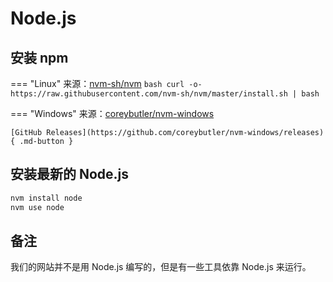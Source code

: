 # Node.js

## 安装 npm
=== "Linux"
    来源：[nvm-sh/nvm](https://github.com/nvm-sh/nvm)
    ```bash
    curl -o- https://raw.githubusercontent.com/nvm-sh/nvm/master/install.sh | bash
    ```

=== "Windows"
    来源：[coreybutler/nvm-windows](https://github.com/coreybutler/nvm-windows)

    [GitHub Releases](https://github.com/coreybutler/nvm-windows/releases){ .md-button }

## 安装最新的 Node.js

```bash
nvm install node
nvm use node
```

## 备注

我们的网站并不是用 Node.js 编写的，但是有一些工具依靠 Node.js 来运行。
